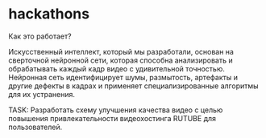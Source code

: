 # hackathons

Как это работает?

Искусственный интеллект, который мы разработали, основан на сверточной нейронной сети, которая способна анализировать и обрабатывать каждый кадр видео с удивительной точностью. Нейронная сеть идентифицирует шумы, размытость, артефакты и другие дефекты в кадрах и применяет специализированные алгоритмы для их устранения.


TASK:
Разработать схему улучшения качества видео с целью повышения привлекательности 
видеохостинга RUTUBE для пользователей.
